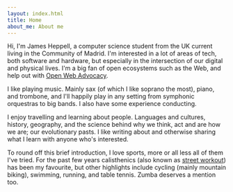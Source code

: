 ```yaml
---
layout: index.html
title: Home
about_me: About me
---
```

Hi, I'm James Heppell, a computer science student from the UK current living in the Community of Madrid. I'm interested in a lot of areas of tech, both software and hardware, but especially in the intersection of our digital and physical lives. I'm a big fan of open ecosystems such as the Web, and help out with [Open Web Advocacy](https://open-web-advocacy.org).

I like playing music. Mainly sax (of which I like soprano the most), piano, and trombone, and I'll happily play in any setting from symphonic orquestras to big bands. I also have some experience conducting.

I enjoy travelling and learning about people. Languages and cultures, history, geography, and the science behind why we think, act and are how we are; our evolutionary pasts. I like writing about and otherwise sharing what I learn with anyone who's interested.

To round off this brief introduction, I love sports, more or all less all of them I've tried. For the past few years calisthenics (also known as [street workout](https://en.wikipedia.org/wiki/Street_workout)) has been my favourite, but other highlights include cycling (mainly mountain biking), swimming, running, and table tennis. Zumba deserves a mention too.